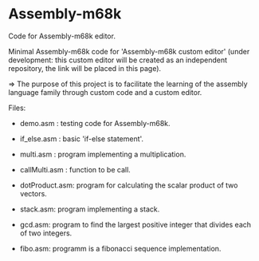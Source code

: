 # Assembly-m68k
Code for Assembly-m68k editor.

Minimal Assembly-m68k code for 'Assembly-m68k custom editor' (under development: this custom editor will be created as an independent repository, the link will be placed in this page).

=> The purpose of this project is to facilitate the learning of the assembly language family through custom code and a custom editor.

Files:

- demo.asm : testing code for Assembly-m68k.

- if_else.asm :  basic 'if-else statement'.

- multi.asm : program implementing a multiplication.

- callMulti.asm : function to be call.

- dotProduct.asm: program for calculating the scalar product of two vectors.

- stack.asm: program implementing a stack.

- gcd.asm: program to find the largest positive integer that divides each of two integers.

- fibo.asm: programm is a fibonacci sequence implementation.





